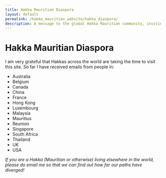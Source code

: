 ```yaml
---
title: Hakka Mauritian Diaspora
layout: default
permalink: /hakka_mauritian_website/hakka_diaspora/
description: A message to the global Hakka Mauritian community, inviting connection and shared stories.
---
```


# Hakka Mauritian Diaspora

I am very grateful that Hakkas across the world are taking the time to visit this site. So far I have received emails from people in:

- Australia  
- Belgium  
- Canada  
- China  
- France  
- Hong Kong  
- Luxembourg  
- Malaysia  
- Mauritius  
- Reunion  
- Singapore  
- South Africa  
- Thailand  
- UK  
- USA  

*If you are a Hakka (Mauritian or otherwise) living elsewhere in the world, please do email me so that we can find out how far our paths have diverged!*
